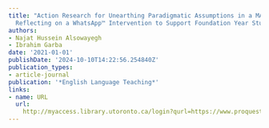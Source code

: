 ```yaml
---
title: "Action Research for Unearthing Paradigmatic Assumptions in a MALL Environment:
  Reflecting on a WhatsApp™ Intervention to Support Foundation Year Students' Communication"
authors:
- Najat Hussein Alsowayegh
- Ibrahim Garba
date: '2021-01-01'
publishDate: '2024-10-10T14:22:56.254840Z'
publication_types:
- article-journal
publication: '*English Language Teaching*'
links:
- name: URL
  url: 
    http://myaccess.library.utoronto.ca/login?qurl=https://www.proquest.com/docview/2595747481?accountid=14771&bdid=38382&_bd=rwVB8NqmxIP0iOtMw9he1WqInzI%3D
---
```

